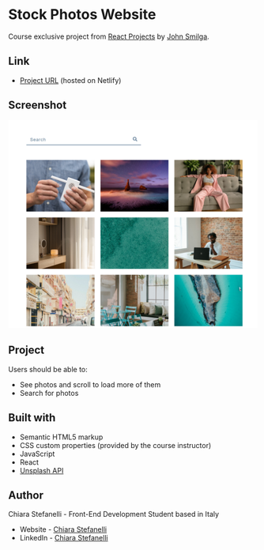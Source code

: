 # Stock Photos Website

Course exclusive project from [React Projects](https://react-projects.netlify.app/) by [John Smilga](https://github.com/john-smilga).

## Link

- [Project URL](https://stock-photos-website-react.netlify.app/) (hosted on Netlify)

## Screenshot

<img src="./screenshots/stock-photos-website-preview.png" alt="Stock photos website preview" width="600px">

## Project

Users should be able to:

- See photos and scroll to load more of them
- Search for photos

## Built with

- Semantic HTML5 markup
- CSS custom properties (provided by the course instructor)
- JavaScript
- React
- [Unsplash API](https://unsplash.com/developers)

## Author

Chiara Stefanelli - Front-End Development Student based in Italy

- Website - [Chiara Stefanelli](https://chiarastefanelli.netlify.app/)
- LinkedIn - [Chiara Stefanelli](https://www.linkedin.com/in/chiarastefanelli/?locale=en_US)
